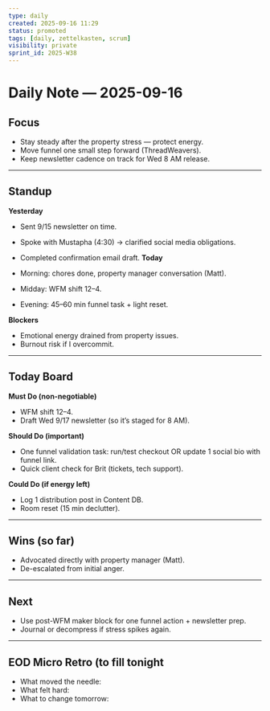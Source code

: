 ```yaml
---
type: daily
created: 2025-09-16 11:29
status: promoted
tags: [daily, zettelkasten, scrum]
visibility: private
sprint_id: 2025-W38
---
```


# Daily Note — 2025-09-16

## Focus

- Stay steady after the property stress — protect energy.
- Move funnel one small step forward (ThreadWeavers).
- Keep newsletter cadence on track for Wed 8 AM release.

---

## Standup
**Yesterday**
- Sent 9/15 newsletter on time.
- Spoke with Mustapha (4:30) → clarified social media obligations.
- Completed confirmation email draft.
**Today**

- Morning: chores done, property manager conversation (Matt).
- Midday: WFM shift 12–4.
- Evening: 45–60 min funnel task + light reset.

**Blockers**
- Emotional energy drained from property issues.
- Burnout risk if I overcommit.
---

## Today Board

**Must Do (non-negotiable)**
- WFM shift 12–4.
- Draft Wed 9/17 newsletter (so it’s staged for 8 AM).

**Should Do (important)**
- One funnel validation task: run/test checkout OR update 1 social bio with funnel link.
- Quick client check for Brit (tickets, tech support).

**Could Do (if energy left)**
- Log 1 distribution post in Content DB.
- Room reset (15 min declutter).

---

## Wins (so far)
- Advocated directly with property manager (Matt).
- De-escalated from initial anger.

---

## Next
- Use post-WFM maker block for one funnel action + newsletter prep.
- Journal or decompress if stress spikes again.
---

## EOD Micro Retro (to fill tonight
- What moved the needle:
- What felt hard:
- What to change tomorrow: